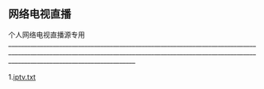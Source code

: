 ## 网络电视直播
个人网络电视直播源专用<br/>
 ____________________________________________________________________________________________________________________________________________________________________________________________________<br/>  
1.[iptv.txt](https://iptv-obs.github.io/iptv.txt)
